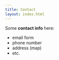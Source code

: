 ```yaml
---
title: Contact
layout: index.html
---
```


Some **contact info** here:

* email form
* phone number
* address (map)
* etc.

